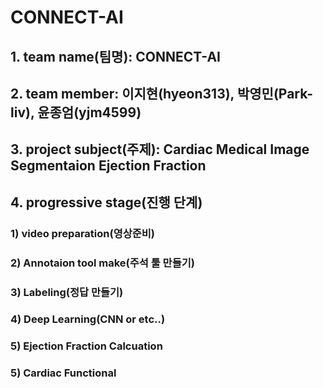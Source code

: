 # CONNECT-AI

## 1. team name(팀명): CONNECT-AI
## 2. team member: 이지현(hyeon313), 박영민(Park-liv), 윤종엄(yjm4599)
## 3. project subject(주제): Cardiac Medical Image Segmentaion Ejection Fraction
## 4. progressive stage(진행 단계)
### 1) video preparation(영상준비)
### 2) Annotaion tool make(주석 툴 만들기)
### 3) Labeling(정답 만들기)
### 4) Deep Learning(CNN or etc..)
### 5) Ejection Fraction Calcuation
### 5) Cardiac Functional
